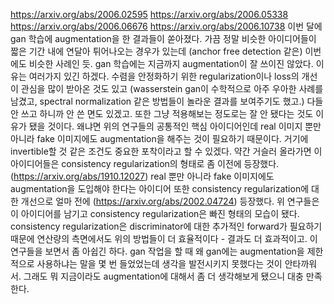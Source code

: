 https://arxiv.org/abs/2006.02595
https://arxiv.org/abs/2006.05338
https://arxiv.org/abs/2006.06676
https://arxiv.org/abs/2006.10738
이번 달에 gan 학습에 augmentation을 한 결과들이 쏟아졌다. 가끔 정말 비슷한 아이디어들이 짧은 기간 내에 연달아 튀어나오는 경우가 있는데 (anchor free detection 같은) 이번에도 비슷한 사례인 듯.
gan 학습에는 지금까지 augmentation이 잘 쓰이진 않았다. 이유는 여러가지 있긴 하겠다. 수렴을 안정화하기 위한 regularization이나 loss의 개선이 관심을 많이 받아온 것도 있고 (wasserstein gan이 수학적으로 아주 우아한 사례를 남겼고, spectral normalization 같은 방법들이 놀라운 결과를 보여주기도 했고.) 다들 안 쓰고 하니까 안 쓴 면도 있겠고.
또한 그냥 적용해보는 정도로는 잘 안 됐다는 것도 이유가 됐을 것이다. 왜냐면 위의 연구들의 공통적인 핵심 아이디어인데 real 이미지 뿐만 아니라 fake 이미지에도 augmentation을 해주는 것이 필요하기 때문이다. 거기에 invertible할 것 같은 조건도 중요한 포착이라고 할 수 있겠다.
약간 거슬러 올라가면 이 아이디어들은 consistency regularization의 형태로 좀 이전에 등장했다. (https://arxiv.org/abs/1910.12027) real 뿐만 아니라 fake 이미지에도 augmentation을 도입해야 한다는 아이디어 또한 consistency regularization에 대한 개선으로 얼마 전에 (https://arxiv.org/abs/2002.04724) 등장했다. 위 연구들은 이 아이디어를 남기고 consistency regularization은 빠진 형태의 모습이 됐다. consistency regularization은 discriminator에 대한 추가적인 forward가 필요하기 때문에 연산량의 측면에서도 위의 방법들이 더 효율적이다 - 결과도 더 효과적이고.
이 연구들을 보면서 좀 아쉽긴 하다. gan 작업을 할 때 왜 gan에는 augmentation을 제한적으로 사용하냐는 말을 몇 번 들었었는데 생각을 발전시키지 못했다는 것이 안타까워서. 그래도 뭐 지금이라도 augmentation에 대해서 좀 더 생각해보게 됐으니 대충 만족한다.